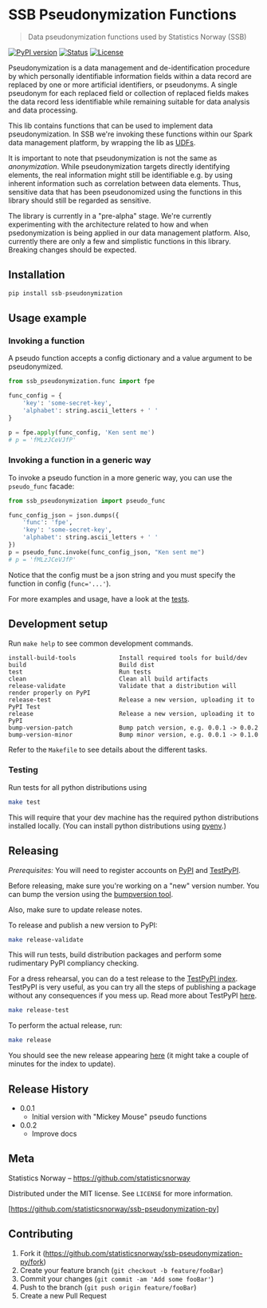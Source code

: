 # SSB Pseudonymization Functions
> Data pseudonymization functions used by Statistics Norway (SSB)

[![PyPI version](https://img.shields.io/pypi/v/ssb-pseudonymization.svg)](https://pypi.python.org/pypi/ssb-pseudonymization/)
[![Status](https://img.shields.io/pypi/status/ssb-pseudonymization.svg)](https://pypi.python.org/pypi/ssb-pseudonymization/)
[![License](https://img.shields.io/pypi/l/ssb-pseudonymization.svg)](https://pypi.python.org/pypi/ssb-pseudonymization/)


Pseudonymization is a data management and de-identification procedure by which personally identifiable information fields within a data record are replaced by one or more artificial identifiers, or pseudonyms. A single pseudonym for each replaced field or collection of replaced fields makes the data record less identifiable while remaining suitable for data analysis and data processing.

This lib contains functions that can be used to implement data pseudonymization. In SSB we're invoking these
functions within our Spark data management platform, by wrapping the lib as [UDFs](https://jaceklaskowski.gitbooks.io/mastering-spark-sql/spark-sql-udfs.html).

It is important to note that pseudonymization is not the same as _anonymization_. While pseudonymization targets directly identifying elements, the real information might still be identifiable e.g. by using inherent information such as correlation between data elements. Thus, sensitive data that has been pseudonomized using the functions in this library should still be regarded as sensitive.

The library is currently in a "pre-alpha" stage. We're currently experimenting with the architecture
related to how and when psedonymization is being applied in our data management platform. Also, currently there are only a few and simplistic functions in this library. Breaking changes should be expected.


## Installation

```python
pip install ssb-pseudonymization
```


## Usage example

### Invoking a function

A pseudo function accepts a config dictionary and a value argument to be pseudonymized.

```python
from ssb_pseudonymization.func import fpe

func_config = {
    'key': 'some-secret-key', 
    'alphabet': string.ascii_letters + ' '
}

p = fpe.apply(func_config, 'Ken sent me')
# p = 'fMLzJCeVJfP'
```

### Invoking a function in a generic way

To invoke a pseudo function in a more generic way, you can use the `pseudo_func` facade:

```python
from ssb_pseudonymization import pseudo_func

func_config_json = json.dumps({
    'func': 'fpe',
    'key': 'some-secret-key', 
    'alphabet': string.ascii_letters + ' '
})
p = pseudo_func.invoke(func_config_json, "Ken sent me")
# p = 'fMLzJCeVJfP'
```
Notice that the config must be a json string and you must specify
the function in config (`func='...'`).

For more examples and usage, have a look at the [tests](https://github.com/statisticsnorway/ssb-pseudonymization-py/tree/master/tests).


## Development setup

Run `make help` to see common development commands.

```
install-build-tools            Install required tools for build/dev
build                          Build dist
test                           Run tests
clean                          Clean all build artifacts
release-validate               Validate that a distribution will render properly on PyPI
release-test                   Release a new version, uploading it to PyPI Test
release                        Release a new version, uploading it to PyPI
bump-version-patch             Bump patch version, e.g. 0.0.1 -> 0.0.2
bump-version-minor             Bump minor version, e.g. 0.0.1 -> 0.1.0
```

Refer to the `Makefile` to see details about the different tasks.


### Testing

Run tests for all python distributions using
```sh
make test
```

This will require that your dev machine has the required python distributions installed locally.
(You can install python distributions using [pyenv](https://realpython.com/intro-to-pyenv/).)


## Releasing

*Prerequisites:*
You will need to register accounts on [PyPI](https://pypi.org/account/register/) and [TestPyPI](https://test.pypi.org/account/register/).

Before releasing, make sure you're working on a "new" version number. You can bump the version using the [bumpversion tool](https://medium.com/@williamhayes/versioning-using-bumpversion-4d13c914e9b8).

Also, make sure to update release notes.

To release and publish a new version to PyPI:
```sh
make release-validate
```

This will run tests, build distribution packages and perform some rudimentary PyPI compliancy checking.

For a dress rehearsal, you can do a test release to the [TestPyPI index](https://test.pypi.org/). TestPyPI is very useful, as you can try all the steps of publishing a package without any consequences if you mess up. Read more about TestPyPI [here](https://packaging.python.org/guides/using-testpypi/).

```sh
make release-test
```

To perform the actual release, run:
```sh
make release
```

You should see the new release appearing [here](https://pypi.org/project/ssb-pseudonymization) (it might take a couple of minutes for the index to update).


## Release History

* 0.0.1
    * Initial version with "Mickey Mouse" pseudo functions
* 0.0.2
    * Improve docs


## Meta

Statistics Norway – https://github.com/statisticsnorway

Distributed under the MIT license. See ``LICENSE`` for more information.

[https://github.com/statisticsnorway/ssb-pseudonymization-py]


## Contributing

1. Fork it (<https://github.com/statisticsnorway/ssb-pseudonymization-py/fork>)
2. Create your feature branch (`git checkout -b feature/fooBar`)
3. Commit your changes (`git commit -am 'Add some fooBar'`)
4. Push to the branch (`git push origin feature/fooBar`)
5. Create a new Pull Request
